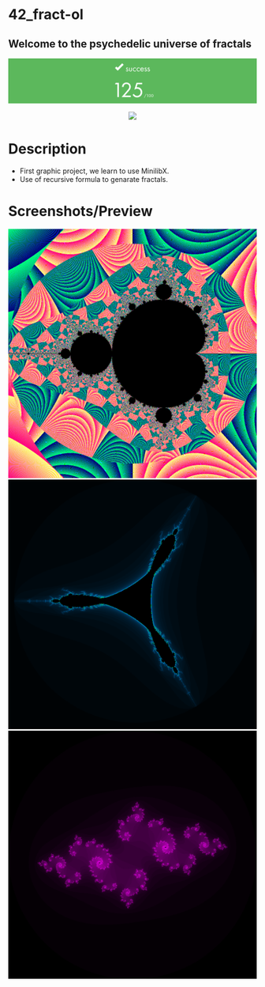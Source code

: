 # 42_fract-ol
## Welcome to the psychedelic universe of fractals

![Alt text](screenshots/Screenshot%20from%202023-08-06%2017-05-16.png)
<div align = center>

<img src="https://game.42sp.org.br/static/assets/achievements/fract-olm.png">
</div>

# Description

- First graphic project, we learn to use MinilibX.
- Use of recursive formula to genarate fractals.

# Screenshots/Preview

![Alt text](screenshots/Screenshot%20from%202023-08-06%2016-56-10.png)![Alt text](screenshots/Screenshot%20from%202023-08-06%2017-01-40.png)![Alt text](screenshots/Screenshot%20from%202023-08-06%2017-00-53.png)

